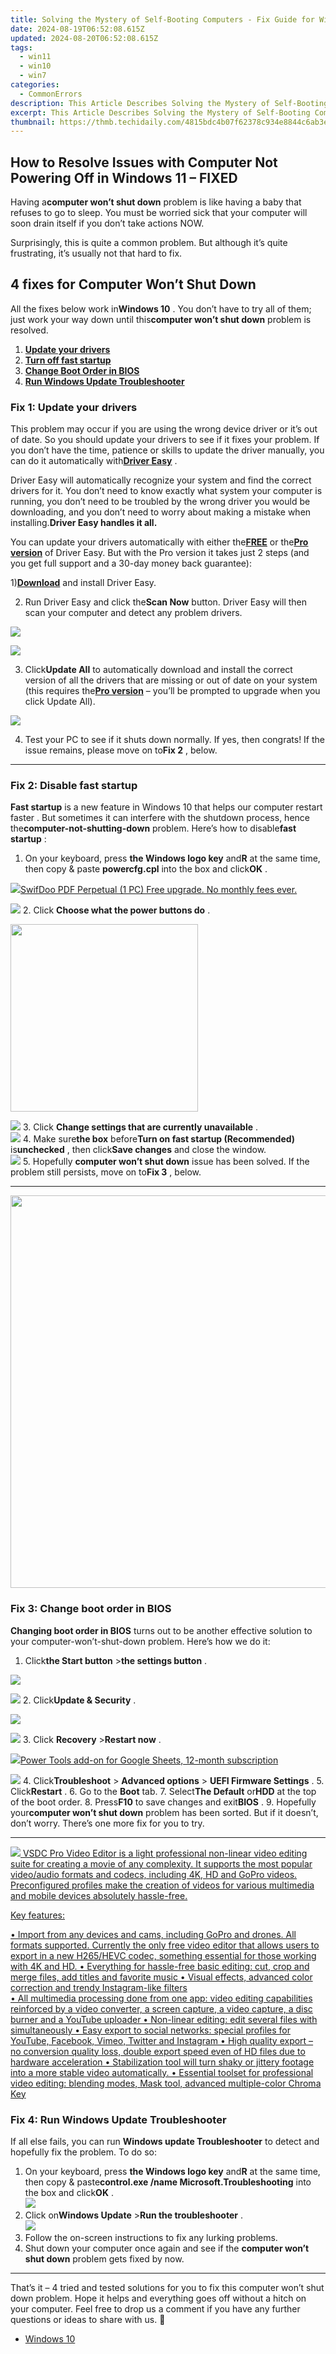 ```yaml
---
title: Solving the Mystery of Self-Booting Computers - Fix Guide for Windows nX Users
date: 2024-08-19T06:52:08.615Z
updated: 2024-08-20T06:52:08.615Z
tags:
  - win11
  - win10
  - win7
categories:
  - CommonErrors
description: This Article Describes Solving the Mystery of Self-Booting Computers - Fix Guide for Windows nX Users
excerpt: This Article Describes Solving the Mystery of Self-Booting Computers - Fix Guide for Windows nX Users
thumbnail: https://thmb.techidaily.com/4815bdc4b07f62378c934e8844c6ab3ed5ccd8bb0ecbd12c41105ddecee78795.jpg
---
```


## How to Resolve Issues with Computer Not Powering Off in Windows 11 – FIXED

Having a**computer won’t shut down** problem is like having a baby that refuses to go to sleep. You must be worried sick that your computer will soon drain itself if you don’t take actions NOW.

 Surprisingly, this is quite a common problem. But although it’s quite frustrating, it’s usually not that hard to fix.

## 4 fixes for C**omputer Won’t Shut Down**

 All the fixes below work in**Windows 10** . You don’t have to try all of them; just work your way down until this**computer won’t shut down** problem is resolved.

1. **[Update your drivers](https://tools.techidaily.com/drivereasy/download/)**
2. **[Turn off fast startup](https://tools.techidaily.com/drivereasy/download/)**
3. **[Change Boot Order in BIOS](https://tools.techidaily.com/drivereasy/download/)**
4. **[Run Windows Update Troubleshooter](https://tools.techidaily.com/drivereasy/download/)**

### Fix 1: Update your drivers

 This problem may occur if you are using the wrong device driver or it’s out of date. So you should update your drivers to see if it fixes your problem. If you don’t have the time, patience or skills to update the driver manually, you can do it automatically with[**Driver Easy**](https://tools.techidaily.com/drivereasy/download/) .

 Driver Easy will automatically recognize your system and find the correct drivers for it. You don’t need to know exactly what system your computer is running, you don’t need to be troubled by the wrong driver you would be downloading, and you don’t need to worry about making a mistake when installing.**Driver Easy handles it all.**

 You can update your drivers automatically with either the[**FREE**](https://tools.techidaily.com/drivereasy/download/) or the[**Pro version**](https://tools.techidaily.com/drivereasy/download/) of Driver Easy. But with the Pro version it takes just 2 steps (and you get full support and a 30-day money back guarantee):

 1)[**Download**](https://tools.techidaily.com/drivereasy/download/) and install Driver Easy.

 2) Run Driver Easy and click the**Scan Now** button. Driver Easy will then scan your computer and detect any problem drivers.

<!-- affiliate ads begin -->
<a href="https://secure.2checkout.com/order/checkout.php?PRODS=4715391&QTY=1&AFFILIATE=108875&CART=1"><img src="https://secure.avangate.com/images/merchant/7f687767ccf20fcea1c9dc4a5adc2326/Digisigner_banner_728_x_90_color_version.png" border="0"></a>
<!-- affiliate ads end -->
![](https://images.drivereasy.com/wp-content/uploads/2019/08/image-221.png)

 3) Click**Update All** to automatically download and install the correct version of all the drivers that are missing or out of date on your system (this requires the[**Pro version**](https://tools.techidaily.com/drivereasy/download/) – you’ll be prompted to upgrade when you click Update All).

![](https://images.drivereasy.com/wp-content/uploads/2019/08/image-222.png)

 4) Test your PC to see if it shuts down normally. If yes, then congrats! If the issue remains, please move on to**Fix 2** , below.

---

### Fix 2: Disable fast startup

**Fast startup**  is a new feature in Windows 10 that helps our computer restart faster . But sometimes it can interfere with the shutdown process, hence the**computer-not-shutting-down** problem. Here’s how to disable**fast startup** :

1. On your keyboard, press **the Windows logo key**   and**R** at the same time, then copy & paste **powercfg.cpl** into the box and click**OK** .  
<!-- affiliate ads begin -->
<a href="https://purchase.swifdoo.com/order/checkout.php?PRODS=40002162&QTY=1&AFFILIATE=108875&CART=1"><img src="https://secure.avangate.com/images/merchant/8b932759a5a04ddb34bf79e3f9072e4b/products/1_Product%20box%20white-1024x1024.png" border="0">SwifDoo PDF Perpetual (1 PC) Free upgrade. No monthly fees ever. 
</a>
<!-- affiliate ads end -->
![](https://images.drivereasy.com/wp-content/uploads/2018/06/img_5b18a767ca59d.png)
2. Click **Choose what the power buttons do** .  
<!-- affiliate ads begin -->
<a href="https://natural-cycles.sjv.io/c/5597632/2072199/17885" target="_top" id="2072199"><img src="//a.impactradius-go.com/display-ad/17885-2072199" border="0" alt="" width="300" height="300"/></a><img height="0" width="0" src="https://imp.pxf.io/i/5597632/2072199/17885" style="position:absolute;visibility:hidden;" border="0" />
<!-- affiliate ads end -->
![](https://images.drivereasy.com/wp-content/uploads/2018/06/img_5b18a3badd41c.jpg)
3. Click **Change settings that are currently unavailable** .  
![](https://images.drivereasy.com/wp-content/uploads/2018/06/img_5b18a400297e5.jpg)
4. Make sure**the box** before**Turn on fast startup (Recommended)** is**unchecked** , then click**Save changes** and close the window.  
![](https://images.drivereasy.com/wp-content/uploads/2018/06/img_5b18a54d8f96d.jpg)
5. Hopefully **computer won’t shut down** issue has been solved. If the problem still persists, move on to**Fix 3** , below.

---

<!-- affiliate ads begin -->
<a href="https://versadesk.pxf.io/c/5597632/1892107/21290" target="_top" id="1892107"><img src="//a.impactradius-go.com/display-ad/21290-1892107" border="0" alt="" width="1200" height="628"/></a><img height="0" width="0" src="https://imp.pxf.io/i/5597632/1892107/21290" style="position:absolute;visibility:hidden;" border="0" />
<!-- affiliate ads end -->
### Fix 3: Change boot order in BIOS

**Changing boot order in BIOS** turns out to be another effective solution to your computer-won’t-shut-down problem. Here’s how we do it:

1. Click**the Start button**  \>**the settings button** .  
<!-- affiliate ads begin -->
<a href="https://shop.systoolsgroup.com/affiliate.php?ACCOUNT=SYSTOOBY&AFFILIATE=108875&PATH=https%3A%2F%2Fwww.systoolsgroup.com%3FAFFILIATE%3D108875%26RESOURCE%3DSysTools%2BOST%2BRecovery"><img src="https://www.systoolsgroup.com/box/ost-recovery.png" border="0"></a>
<!-- affiliate ads end -->
![](https://images.drivereasy.com/wp-content/uploads/2018/06/img_5b18b55bb2129.jpg)
2. Click**Update & Security** .  
<!-- affiliate ads begin -->
<a href="https://shop.manycam.com/order/checkout.php?PRODS=17728032&QTY=1&AFFILIATE=108875&CART=1"><img src="https://secure.avangate.com/images/merchant/8230bea7d54bcdf99cdfe85cb07313d5/mcaffbanner920x120.png" border="0"></a>
<!-- affiliate ads end -->
![](https://images.drivereasy.com/wp-content/uploads/2018/06/img_5b18cb374f90f.jpg)
3. Click **Recovery** \>**Restart now** .  
<!-- affiliate ads begin -->
<a href="https://secure.2checkout.com/order/checkout.php?PRODS=4721564&QTY=1&AFFILIATE=108875&CART=1"><img src="https://secure.avangate.com/images/merchant/c14a8df1e1b4d5297e9cb30cb34d5a00/products/copy_power-tools-48.png" border="0">Power Tools add-on for Google Sheets, 12-month subscription</a>
<!-- affiliate ads end -->
![](https://images.drivereasy.com/wp-content/uploads/2018/06/img_5b18cbd3abfd3.jpg)
4. Click**Troubleshoot** \> **Advanced options** \> **UEFI Firmware Settings** .
5. Click**Restart** .
6. Go to the **Boot** tab.
7. Select**The Default** or**HDD** at the top of the boot order.
8. Press**F10** to save changes and exit**BIOS** .
9. Hopefully your**computer won’t shut down** problem has been sorted. But if it doesn’t, don’t worry. There’s one more fix for you to try.

---

<!-- affiliate ads begin -->
<a href="https://secure.2checkout.com/order/checkout.php?PRODS=4693127&QTY=1&AFFILIATE=108875&CART=1"><img src="https://www.videosoftdev.com/images/video_editor/screenshots/1.jpg" border="0">
VSDC Pro Video Editor is a light professional non-linear video editing suite for creating a movie of any complexity. It supports the most popular video/audio formats and codecs, including 4K, HD and GoPro videos. Preconfigured profiles make the creation of videos for various multimedia and mobile devices absolutely hassle-free.

Key features:

•	Import from any devices and cams, including GoPro and drones. All formats supported. Сurrently the only free video editor that allows users to export in a new H265/HEVC codec, something essential for those working with 4K and HD.
•	Everything for hassle-free basic editing: cut, crop and merge files, add titles and favorite music
•	Visual effects, advanced color correction and trendy Instagram-like filters   
•	All multimedia processing done from one app: video editing capabilities reinforced by  a video converter, a screen capture, a video capture, a disc burner and a YouTube uploader
•	Non-linear editing: edit several files with simultaneously 
•	Easy export to social networks: special profiles for YouTube, Facebook, Vimeo, Twitter and Instagram
•	High quality export – no conversion quality loss, double export speed even of HD files due to hardware acceleration
•	Stabilization tool will turn shaky or jittery footage into a more stable video automatically. 
•	Essential toolset for professional video editing: blending modes, Mask tool, advanced multiple-color Chroma Key  
</a>
<!-- affiliate ads end -->
### Fix 4: Run Windows Update Troubleshooter

 If all else fails, you can run **Windows update Troubleshooter** to detect and hopefully fix the problem. To do so:

1. On your keyboard, press **the Windows logo key** and**R** at the same time, then copy & paste**control.exe /name Microsoft.Troubleshooting**  into the box and click**OK** .  
![](https://images.drivereasy.com/wp-content/uploads/2018/06/img_5b18cf9a8ee61.png)
2. Click on**Windows Update** \>**Run the troubleshooter** .  
![](https://images.drivereasy.com/wp-content/uploads/2018/06/img_5b18cff93cfa2.jpg)
3. Follow the on-screen instructions to fix any lurking problems.
4. Shut down your computer once again and see if the **computer won’t shut down** problem gets fixed by now.

---

 That’s it – 4 tried and tested solutions for you to fix this computer won’t shut down problem. Hope it helps and everything goes off without a hitch on your computer. Feel free to drop us a comment if you have any further questions or ideas to share with us. 🙂

* [Windows 10](https://tools.techidaily.com/drivereasy/download/)

<ins class="adsbygoogle"
     style="display:block"
     data-ad-format="autorelaxed"
     data-ad-client="ca-pub-7571918770474297"
     data-ad-slot="1223367746"></ins>



<ins class="adsbygoogle"
     style="display:block"
     data-ad-client="ca-pub-7571918770474297"
     data-ad-slot="8358498916"
     data-ad-format="auto"
     data-full-width-responsive="true"></ins>


